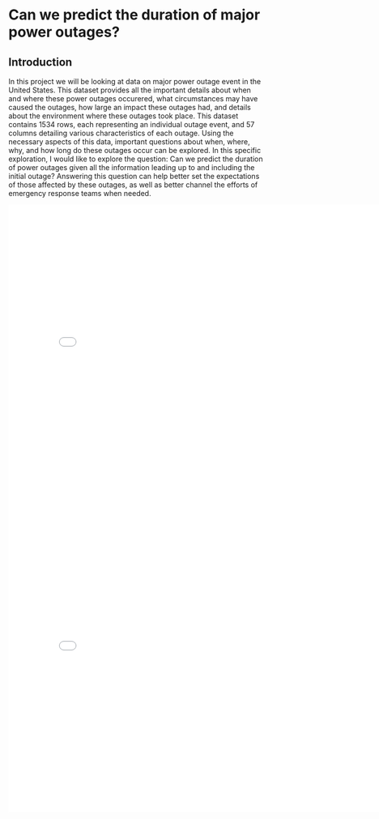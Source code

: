 # Can we predict the duration of major power outages?

## Introduction

In this project we will be looking at data on major power outage event in the United States. This dataset provides all the important details about when and where these power outages occurered, what circumstances may have caused the outages, how large an impact these outages had, and details about the environment where these outages took place. This dataset contains 1534 rows, each representing an individual outage event, and 57 columns detailing various characteristics of each outage. Using the necessary aspects of this data, important questions about when, where, why, and how long do these outages occur can be explored. In this specific exploration, I would like to explore the question: Can we predict the duration of power outages given all the information leading up to and including the initial outage? Answering this question can help better set the expectations of those affected by these outages, as well as better channel the efforts of emergency response teams when needed.



<iframe src="assets/figure1.html"
        width="800"
        height="600"
        frameborder="0">
 </iframe>


 <iframe src="assets/figure2.html"
        width="800"
        height="600"
        frameborder="0">
 </iframe>
 
